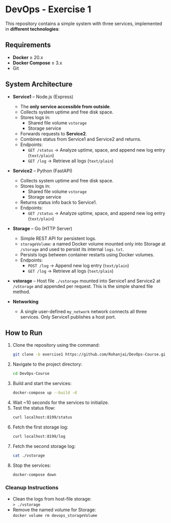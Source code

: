 # DevOps - Exercise 1

This repository contains a simple system with three services, implemented in **different technologies**:

## Requirements

- **Docker** ≥ 20.x
- **Docker Compose** ≥ 3.x
- Git

## System Architecture

- **Service1** – Node.js (Express)

  - The **only service accessible from outside**.
  - Collects system uptime and free disk space.
  - Stores logs in:
    - Shared file volume `vstorage`
    - Storage service
  - Forwards requests to **Service2**.
  - Combines status from Service1 and Service2 and returns.
  - Endpoints:
    - `GET /status` → Analyze uptime, space, and append new log entry (`text/plain`)
    - `GET /log` → Retrieve all logs (`text/plain`)

- **Service2** – Python (FastAPI)

  - Collects system uptime and free disk space.
  - Stores logs in:
    - Shared file volume `vstorage`
    - Storage service
  - Returns status info back to Service1.
  - Endpoints:
    - `GET /status` → Analyze uptime, space, and append new log entry (`text/plain`)

- **Storage** – Go (HTTP Server)

  - Simple REST API for persistent logs.
  - `storageVolume`: a named Docker volume mounted only into Storage at `/storage` and used to persist its internal `logs.txt`.
  - Persists logs between container restarts using Docker volumes.
  - Endpoints:
    - `POST /log` → Append new log entry (`text/plain`)
    - `GET /log` → Retrieve all logs (`text/plain`)

- **vstorage** – Host file `./vstorage` mounted into Service1 and Service2 at `/vStorage` and appended per request. This is the simple shared file method.

- **Networking**
  - A single user-defined `my_network` network connects all three services. Only Service1 publishes a host port.

## How to Run

1. Clone the repository using the command:
   ```bash
   git clone -b exercise1 https://github.com/Rohanjai/DevOps-Course.git
   ```
2. Navigate to the project directory:  
   ```bash
   cd DevOps-Course
   ```
3. Build and start the services:  
   ```bash
   docker-compose up --build -d
   ```
4. Wait ~10 seconds for the services to initialize.
5. Test the status flow:  
   ```bash
   curl localhost:8199/status
   ```
6. Fetch the first storage log:  
   ```bash
   curl localhost:8199/log
   ```
7. Fetch the second storage log:  
   ```bash
   cat ./vstorage
   ```
8. Stop the services:  
   ```bash
   docker-compose down
   ```

### Cleanup Instructions

- Clean the logs from host-file storage:  
  `> ./vstorage`
- Remove the named volume for Storage:  
  `docker volume rm devops_storageVolume`
